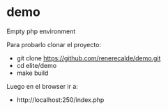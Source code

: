 # demo
Empty php environment

Para probarlo clonar el proyecto:

- git clone https://github.com/renerecalde/demo.git
- cd elite/demo
- make build

Luego en el browser ir a:

- http://localhost:250/index.php
